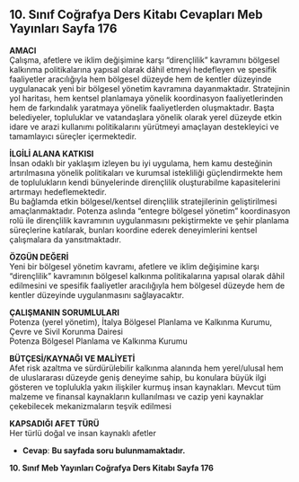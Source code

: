 ## 10. Sınıf Coğrafya Ders Kitabı Cevapları Meb Yayınları Sayfa 176

**AMACI**  
 Çalışma, afetlere ve iklim değişimine karşı “dirençlilik” kavramını bölgesel kalkınma politikalarına yapısal olarak dâhil etmeyi hedefleyen ve spesifik faaliyetler aracılığıyla hem bölgesel düzeyde hem de kentler düzeyinde uygulanacak yeni bir bölgesel yönetim kavramına dayanmaktadır. Stratejinin yol haritası, hem kentsel planlamaya yönelik koordinasyon faaliyetlerinden hem de farkındalık yaratmaya yönelik faaliyetlerden oluşmaktadır. Başta belediyeler, topluluklar ve vatandaşlara yönelik olarak yerel düzeyde etkin idare ve arazi kullanımı politikalarını yürütmeyi amaçlayan destekleyici ve tamamlayıcı süreçler içermektedir.

**İLGİLİ ALANA KATKISI**  
 İnsan odaklı bir yaklaşım izleyen bu iyi uygulama, hem kamu desteğinin artırılmasına yönelik politikaları ve kurumsal istekliliği güçlendirmekte hem de toplulukların kendi bünyelerinde dirençlilik oluşturabilme kapasitelerini artırmayı hedeflemektedir.  
 Bu bağlamda etkin bölgesel/kentsel dirençlilik stratejilerinin geliştirilmesi amaçlanmaktadır. Potenza aslında “entegre bölgesel yönetim” koordinasyon rolü ile dirençlilik kavramının uygulanmasını pekiştirmekte ve şehir planlama süreçlerine katılarak, bunları koordine ederek deneyimlerini kentsel çalışmalara da yansıtmaktadır.

**ÖZGÜN DEĞERİ**  
 Yeni bir bölgesel yönetim kavramı, afetlere ve iklim değişimine karşı “dirençlilik” kavramının bölgesel kalkınma politikalarına yapısal olarak dâhil edilmesini ve spesifik faaliyetler aracılığıyla hem bölgesel düzeyde hem de kentler düzeyinde uygulanmasını sağlayacaktır.

**ÇALIŞMANIN SORUMLULARI**  
 Potenza (yerel yönetim), İtalya Bölgesel Planlama ve Kalkınma Kurumu, Çevre ve Sivil Korunma Dairesi  
 Potenza Bölgesel Planlama ve Kalkınma Kurumu

**BÜTÇESİ/KAYNAĞI VE MALİYETİ**  
 Afet risk azaltma ve sürdürülebilir kalkınma alanında hem yerel/ulusal hem de uluslararası düzeyde geniş deneyime sahip, bu konulara büyük ilgi gösteren ve toplulukla yakın ilişkiler kurmuş insan kaynakları. Mevcut tüm malzeme ve finansal kaynakların kullanılması ve cazip yeni kaynaklar çekebilecek mekanizmaların teşvik edilmesi

**KAPSADIĞI AFET TÜRÜ**  
 Her türlü doğal ve insan kaynaklı afetler

* **Cevap**: **Bu sayfada soru bulunmamaktadır.**

**10. Sınıf Meb Yayınları Coğrafya Ders Kitabı Sayfa 176**